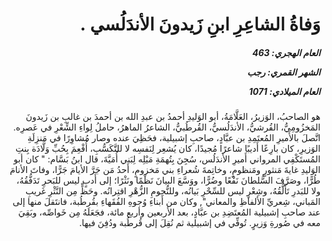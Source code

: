 <h1 dir="rtl">وَفاةُ الشاعِرِ ابنِ زَيدونَ الأندَلُسي  .</h1>

<h5 dir="rtl">العام الهجري:  463

الشهر القمري: رجب

العام الميلادي: 1071</h5>

<p dir="rtl">هو الصاحبُ، الوَزيرُ، العَلَّامَةُ، أبو الوَليدِ أحمدُ بن عبدِ الله بن أحمدَ بن غالبِ بن زَيدونَ المَخزُومِيُّ، القُرشيُّ، الأندَلُسيُّ، القُرطُبيُّ، الشاعرُ الماهرُ، حاملُ لِواءِ الشِّعْرِ في عَصرِه. اتَّصلَ بالأَميرِ المُعتَمِدِ بن عبَّادٍ، صاحبِ إشبيلية، فحَظِيَ عنده وصار مُشاوِرًا في مَنزِلَةِ الوَزيرِ، كان بارِعًا أَديبًا شاعرًا مُجيدًا، كان يُشعِر لِنَفسِه لا للتَّكَسُّبِ، أُفْعِمَ بِحُبِّ وَلَّادَة بِنتِ المُستَكْفِي المرواني أَميرِ الأندَلُس، سُجِنَ بِتُهمَةِ مَيْلِه لِبَني أُمَيَّةَ، قال ابنُ بَسَّام: " كان أبو الوَليدِ غايةَ مَنثورٍ ومَنظومٍ، وخاتِمةَ شُعراءِ بني مَخزومٍ، أَحدُ مَن جَرَّ الأيامَ جَرًّا، وفاتَ الأنامَ طُرًّا، وصَرَّفَ السُّلطانَ نَفْعًا وضُرًّا، ووَسَّعَ البيانَ نَظْمًا ونَثْرًا؛ إلى أَدبٍ ليس للبَحرِ تَدَفُّقُهُ، ولا للبَدرِ تَأَلُّقُهُ، وشِعْرٍ ليس للسِّحْرِ بَيانُه، وللنُّجومِ الزُّهْرِ اقتِرانُه. وحَظٍّ مِن النَّثْرِ غَريبِ المَباني، شِعريِّ الألفاظِ والمعاني", وكان من أَبناءِ وُجوهِ الفُقَهاءِ بقُرطُبة، فانتَقلَ منها إلى عند صاحبِ إشبيلية المُعتَضِدِ بن عبَّادٍ، بعد الأربعين وأربع مائة، فجَعَلَهُ مِن خَواصِّه، وبَقِيَ معه في صُورةِ وَزيرٍ. تُوفِّي في إشبيلية ثم نُقِلَ إلى قُرطُبة ودُفِنَ فيها.</p></br>
